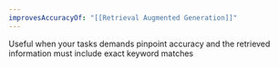 ```yaml
---
improvesAccuracyOf: "[[Retrieval Augmented Generation]]"
---
```

Useful when your tasks demands pinpoint accuracy and the retrieved information must include exact keyword matches 
